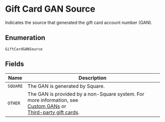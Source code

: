 <!-- Optimized: 2025-10-06 -->
<!-- RPM: 1.6.2.1.1.6.2.1_gift-card-gan-source_20251006 -->
<!-- Session: E2E RPM DNA Application -->
<!-- AOM: RND (Reggie & Dro) -->
<!-- COI: TECHNOLOGY -->
<!-- RPM: HIGH -->
<!-- ACTION: BUILD -->

# Gift Card GAN Source

Indicates the source that generated the gift card
account number (GAN).

## Enumeration

`GiftCardGANSource`

## Fields

| Name | Description |
|  --- | --- |
| `SQUARE` | The GAN is generated by Square. |
| `OTHER` | The GAN is provided by a non-Square system. For more information, see<br>[Custom GANs](https://developer.squareup.com/docs/gift-cards/using-gift-cards-api#custom-gans) or<br>[Third-party gift cards](https://developer.squareup.com/docs/gift-cards/using-gift-cards-api#third-party-gift-cards). |
